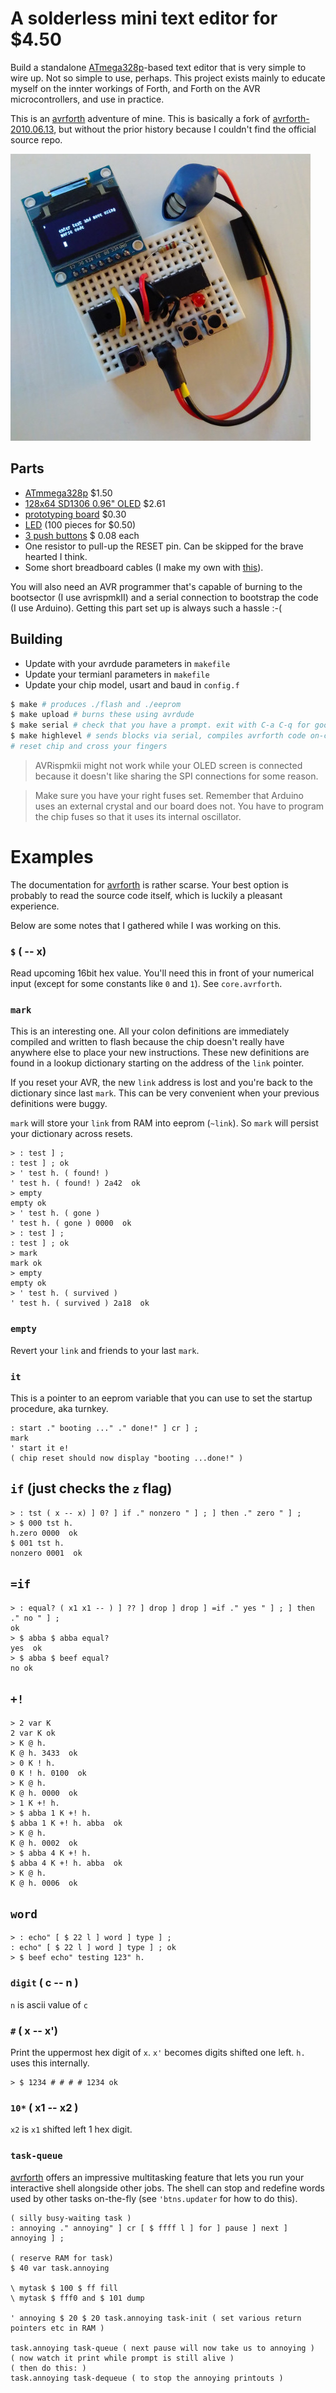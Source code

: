 
  [avrforth]: http://krue.net/avrforth/
  [ATmega328p]: https://en.wikipedia.org/wiki/ATmega328

# A solderless mini text editor for $4.50

Build a standalone [ATmega328p]-based text editor that is very simple
to wire up. Not so simple to use, perhaps. This project exists mainly
to educate myself on the innter workings of Forth, and Forth on the
AVR microcontrollers, and use in practice.

This is an [avrforth] adventure of mine. This is basically a fork of
[avrforth-2010.06.13](http://krue.net/avrforth/avrforth-2010.06.13.tar.gz),
but without the prior history because I couldn't find the official
source repo.

![finished board](img/board.jpg)

## Parts

- [ATmmega328p](https://www.aliexpress.com/item/ATMEGA328P-ATMEGA328P-PU-DIP-28-New-parts-best-price-and-short-lead-time/32824792718.html) $1.50
- [128x64 SD1306 0.96" OLED](https://www.aliexpress.com/item/0-96-White-0-96-Inch-OLED-Module-128X64-OLED-LCD-LED-Display-Module-For-Arduino/32847644906.html) $2.61
- [prototyping board](https://www.aliexpress.com/item/Solderless-Mini-Breadboard-size-3-5x4-5cm-Black-color/32804715393.html) $0.30
- [LED](https://www.aliexpress.com/item/Smart-Electronics-100pcs-lot-F3-3MM-Round-Red-Color-Highlight-Diffused-Round-DIP-Light-Emitting-Diode/32601503663.html) (100 pieces for $0.50)
- [3 push buttons](https://www.aliexpress.com/item/1x-Tactile-Push-Button-Switch-Momentary-Tact-6x6x4-3-mm-2-pin-DIP-Through-Hole/32639451079.html) $ 0.08 each
- One resistor to pull-up the RESET pin. Can be skipped for the brave
  hearted I think.
- Some short breadboard cables (I make my own with [this](https://www.sparkfun.com/products/11367)).

You will also need an AVR programmer that's capable of burning to the
bootsector (I use avrispmkII) and a serial connection to bootstrap the
code (I use Arduino). Getting this part set up is always such a
hassle :-(

## Building

- Update with your avrdude parameters in `makefile`
- Update your termianl parameters in `makefile`
- Update your chip model, usart and baud in `config.f`

```sh
$ make # produces ./flash and ./eeprom
$ make upload # burns these using avrdude
$ make serial # check that you have a prompt. exit with C-a C-q for good stty settings
$ make highlevel # sends blocks via serial, compiles avrforth code on-chip. watch for errors
# reset chip and cross your fingers
```

> AVRispmkii might not work while your OLED screen is connected
> because it doesn't like sharing the SPI connections for some reason.

> Make sure you have your right fuses set. Remember that Arduino uses
> an external crystal and our board does not. You have to program the
> chip fuses so that it uses its internal oscillator.

# Examples

The documentation for [avrforth] is rather scarse. Your best option is
probably to read the source code itself, which is luckily a pleasant
experience.

Below are some notes that I gathered while I was working on this.

### `$` ( -- x)

Read upcoming 16bit hex value. You'll need this in front of your
numerical input (except for some constants like `0` and `1`). See
`core.avrforth`.

### `mark`

This is an interesting one. All your colon definitions are immediately
compiled and written to flash because the chip doesn't really have
anywhere else to place your new instructions. These new definitions
are found in a lookup dictionary starting on the address of the `link`
pointer.

If you reset your AVR, the new `link` address is lost and you're back
to the dictionary since last `mark`. This can be very convenient when
your previous definitions were buggy.

`mark` will store your `link` from RAM into eeprom (`~link`). So
`mark` will persist your dictionary across resets.

```forth
> : test ] ;
: test ] ; ok
> ' test h. ( found! )
' test h. ( found! ) 2a42  ok
> empty
empty ok
> ' test h. ( gone )
' test h. ( gone ) 0000  ok
> : test ] ;
: test ] ; ok
> mark
mark ok
> empty
empty ok
> ' test h. ( survived )
' test h. ( survived ) 2a18  ok
```

### `empty`

Revert your `link` and friends to your last `mark`.

### `it`

This is a pointer to an eeprom variable that you can use to set the
startup procedure, aka turnkey.

    : start ." booting ..." ." done!" ] cr ] ;
    mark
    ' start it e!
    ( chip reset should now display "booting ...done!" )

## `if` (just checks the `z` flag)

    > : tst ( x -- x) ] 0? ] if ." nonzero " ] ; ] then ." zero " ] ;
    > $ 000 tst h.
    h.zero 0000  ok
    $ 001 tst h.
    nonzero 0001  ok

## `=if`

    > : equal? ( x1 x1 -- ) ] ?? ] drop ] drop ] =if ." yes " ] ; ] then ." no " ] ;
    ok
    > $ abba $ abba equal?
    yes  ok
    > $ abba $ beef equal?
    no ok

## `+!`

    > 2 var K
    2 var K ok
    > K @ h.
    K @ h. 3433  ok
    > 0 K ! h.
    0 K ! h. 0100  ok
    > K @ h.
    K @ h. 0000  ok
    > 1 K +! h.
    > $ abba 1 K +! h.
    $ abba 1 K +! h. abba  ok
    > K @ h.
    K @ h. 0002  ok
    > $ abba 4 K +! h.
    $ abba 4 K +! h. abba  ok
    > K @ h.
    K @ h. 0006  ok

## `word`

    > : echo" [ $ 22 l ] word ] type ] ;
    : echo" [ $ 22 l ] word ] type ] ; ok
    > $ beef echo" testing 123" h.

### `digit` ( c -- n )

`n` is ascii value of `c`

### `#` ( x -- x')

Print the uppermost hex digit of `x`. `x'` becomes digits shifted one
left. `h.` uses this internally.

    > $ 1234 # # # # 1234 ok

### `10*` ( x1 -- x2 )

`x2` is `x1` shifted left 1 hex digit.


### `task-queue`

[avrforth] offers an impressive multitasking feature that lets you run
your interactive shell alongside other jobs. The shell can stop and
redefine words used by other tasks on-the-fly (see `'btns.updater` for
how to do this).

```forth
( silly busy-waiting task )
: annoying ." annoying" ] cr [ $ ffff l ] for ] pause ] next ] annoying ] ;

( reserve RAM for task)
$ 40 var task.annoying

\ mytask $ 100 $ ff fill
\ mytask $ fff0 and $ 101 dump

' annoying $ 20 $ 20 task.annoying task-init ( set various return pointers etc in RAM )

task.annoying task-queue ( next pause will now take us to annoying )
( now watch it print while prompt is still alive )
( then do this: )
task.annoying task-dequeue ( to stop the annoying printouts )
```

